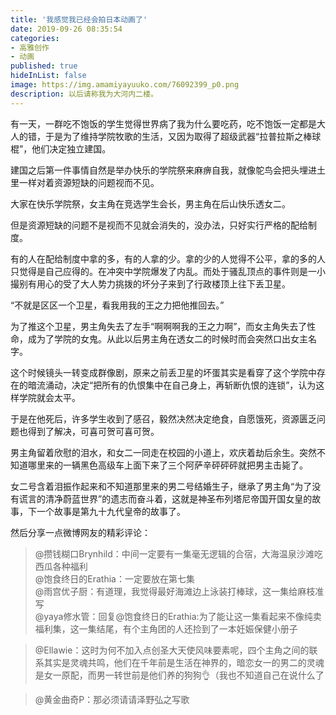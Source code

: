 ```yaml
---
title: '我感觉我已经会拍日本动画了'
date: 2019-09-26 08:35:54
categories:
- 高雅创作
- 动画
published: true
hideInList: false
image: https://img.amamiyayuuko.com/76092399_p0.png
description: 以后请称我为大河内二楼。
---
```


有一天，一群吃不饱饭的学生觉得世界病了我为什么要吃药，吃不饱饭一定都是大人的错，于是为了维持学院牧歌的生活，又因为取得了超级武器“拉普拉斯之棒球棍”，他们决定独立建国。

建国之后第一件事情自然是举办快乐的学院祭来麻痹自我，就像鸵鸟会把头埋进土里一样对着资源短缺的问题视而不见。

大家在快乐学院祭，女主角在竞选学生会长，男主角在后山快乐透女二。

但是资源短缺的问题不是视而不见就会消失的，没办法，只好实行严格的配给制度。

有的人在配给制度中拿的多，有的人拿的少。拿的少的人觉得不公平，拿的多的人只觉得是自己应得的。在冲突中学院爆发了内乱。而处于骚乱顶点的事件则是一小撮别有用心的受了大人势力挑拨的坏分子来到了行政楼顶上往下丢卫星。

“不就是区区一个卫星，看我用我的王之力把他推回去。”

为了推这个卫星，男主角失去了左手“啊啊啊我的王之力啊”，而女主角失去了性命，成为了学院的女鬼。从此以后男主角在透女二的时候时而会突然口出女主名字。

这个时候镜头一转变成群像剧，原来之前丢卫星的坏蛋其实是看穿了这个学院中存在的暗流涌动，决定“把所有的仇恨集中在自己身上，再斩断仇恨的连锁”，认为这样学院就会太平。

于是在他死后，许多学生收到了感召，毅然决然决定绝食，自愿饿死，资源匮乏问题也得到了解决，可喜可贺可喜可贺。

男主角留着欣慰的泪水，和女二一同走在校园的小道上，欢庆着劫后余生。突然不知道哪里来的一辆黑色高级车上面下来了三个阿萨辛砰砰砰就把男主击毙了。

女二号含着泪振作起来和不知道那里来的男二号结婚生子，继承了男主角“为了没有谎言的清净蔚蓝世界”的遗志而奋斗着，这就是神圣布列塔尼帝国开国女皇的故事，下一个故事是第九十九代皇帝的故事了。

然后分享一点微博网友的精彩评论：

> @攒钱糊口Brynhild：中间一定要有一集毫无逻辑的合宿，大海温泉沙滩吃西瓜各种福利  
> @饱食终日的Erathia：一定要放在第七集  
> @雨宫优子厨：有道理，我觉得最好海滩边上泳装打棒球，这一集给麻枝准写  
> @yaya修水管：回复@饱食终日的Erathia:为了能让这一集看起来不像纯卖福利集，这一集结尾，有个主角团的人还捡到了一本妊娠保健小册子

> @Ellawie：这时为何不加入点创圣大天使风味要素呢，四个主角之间的联系其实是灵魂共鸣，他们在千年前是生活在神界的，暗恋女一的男二的灵魂是女一原配，而男一转世前是他们养的狗狗👌（我也不知道自己在说什么了

> @黄金曲奇P：那必须请请泽野弘之写歌
